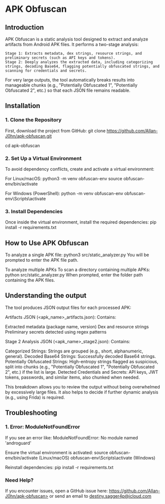 # APK Obfuscan

## Introduction
APK Obfuscan is a static analysis tool designed to extract and analyze artifacts from Android APK files. It performs a two-stage analysis:

    Stage 1: Extracts metadata, dex strings, resource strings, and preliminary secrets (such as API keys and tokens).
    Stage 2: Deeply analyzes the extracted data, including categorizing strings, decoding Base64, flagging potentially obfuscated strings, and scanning for credentials and secrets.

For very large outputs, the tool automatically breaks results into manageable chunks (e.g., "Potentially Obfuscated 1", "Potentially Obfuscated 2", etc.) so that each JSON file remains readable.

## Installation

### 1. Clone the Repository
First, download the project from GitHub:
git clone https://github.com/Allan-J0hn/apk-obfuscan.git

cd apk-obfuscan

### 2. Set Up a Virtual Environment
To avoid dependency conflicts, create and activate a virtual environment:

For Linux/macOS:
python3 -m venv obfuscan-env
source obfuscan-env/bin/activate

For Windows (PowerShell):
python -m venv obfuscan-env
obfuscan-env\Scripts\activate

### 3. Install Dependencies
Once inside the virtual environment, install the required dependencies:
pip install -r requirements.txt

## How to Use APK Obfuscan

To analyze a single APK file:
python3 src/static_analyzer.py
You will be prompted to enter the APK file path.

To analyze multiple APKs
To scan a directory containing multiple APKs:
python src/static_analyzer.py
When prompted, enter the folder path containing the APK files.

## Understanding the output
The tool produces JSON output files for each processed APK:

Artifacts JSON (<apk_name>_artifacts.json):
 Contains:
 
  Extracted metadata (package name, version)
  Dex and resource strings
  Preliminary secrets detected using regex patterns

Stage 2 Analysis JSON (<apk_name>_stage2.json):
 Contains:
 
  Categorized Strings: Strings are grouped (e.g., short, alphanumeric, general).
  Decoded Base64 Strings: Successfully decoded Base64 strings.
  Potentially Obfuscated Strings: High-entropy strings flagged as suspicious, split into chunks (e.g., "Potentially Obfuscated 1", "Potentially Obfuscated 2", etc.) if the list is large.
  Detected Credentials and Secrets: API keys, JWT tokens, passwords, and similar items, also chunked when needed.

This breakdown allows you to review the output without being overwhelmed by excessively large files. It also helps to decide if further dynamic analysis (e.g., using Frida) is required.

## Troubleshooting

### 1. Error: ModuleNotFoundError
If you see an error like:
ModuleNotFoundError: No module named 'androguard'

Ensure the virtual environment is activated:
source obfuscan-env/bin/activate  (Linux/macOS)
obfuscan-env\Scripts\activate     (Windows)

Reinstall dependencies:
pip install -r requirements.txt

### Need Help?
If you encounter issues, open a GitHub issue here: https://github.com/Allan-J0hn/apk-obfuscan> or send an email to destiny.sagger4p@icloud.com

